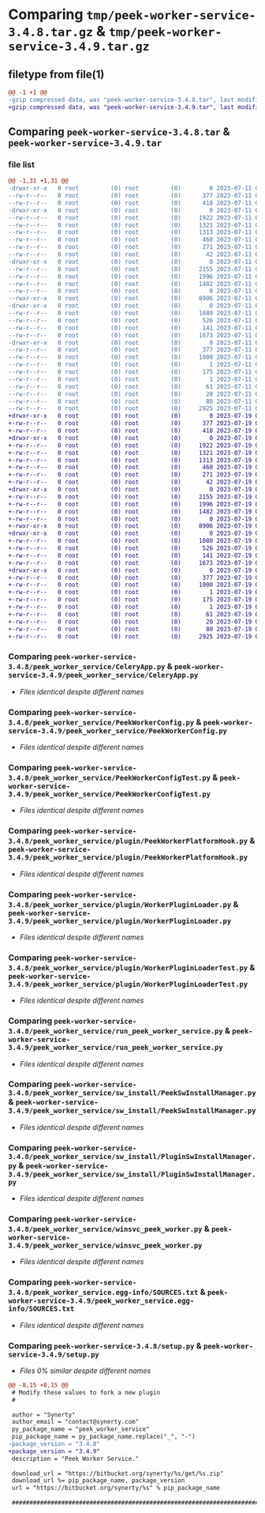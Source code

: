 # Comparing `tmp/peek-worker-service-3.4.8.tar.gz` & `tmp/peek-worker-service-3.4.9.tar.gz`

## filetype from file(1)

```diff
@@ -1 +1 @@
-gzip compressed data, was "peek-worker-service-3.4.8.tar", last modified: Tue Jul 11 02:53:13 2023, max compression
+gzip compressed data, was "peek-worker-service-3.4.9.tar", last modified: Wed Jul 19 06:51:53 2023, max compression
```

## Comparing `peek-worker-service-3.4.8.tar` & `peek-worker-service-3.4.9.tar`

### file list

```diff
@@ -1,31 +1,31 @@
-drwxr-xr-x   0 root         (0) root         (0)        0 2023-07-11 02:53:13.859971 peek-worker-service-3.4.8/
--rw-r--r--   0 root         (0) root         (0)      377 2023-07-11 02:53:13.859971 peek-worker-service-3.4.8/PKG-INFO
--rw-r--r--   0 root         (0) root         (0)      418 2023-07-11 02:51:12.000000 peek-worker-service-3.4.8/README.rst
-drwxr-xr-x   0 root         (0) root         (0)        0 2023-07-11 02:53:13.858971 peek-worker-service-3.4.8/peek_worker_service/
--rw-r--r--   0 root         (0) root         (0)     1922 2023-07-11 02:51:12.000000 peek-worker-service-3.4.8/peek_worker_service/CeleryApp.py
--rw-r--r--   0 root         (0) root         (0)     1321 2023-07-11 02:51:12.000000 peek-worker-service-3.4.8/peek_worker_service/PeekWorkerConfig.py
--rw-r--r--   0 root         (0) root         (0)     1313 2023-07-11 02:51:12.000000 peek-worker-service-3.4.8/peek_worker_service/PeekWorkerConfigTest.py
--rw-r--r--   0 root         (0) root         (0)      460 2023-07-11 02:51:12.000000 peek-worker-service-3.4.8/peek_worker_service/PlatformDependencyTest.py
--rw-r--r--   0 root         (0) root         (0)      271 2023-07-11 02:51:12.000000 peek-worker-service-3.4.8/peek_worker_service/TempUnitTest.py
--rw-r--r--   0 root         (0) root         (0)       42 2023-07-11 02:53:13.000000 peek-worker-service-3.4.8/peek_worker_service/__init__.py
-drwxr-xr-x   0 root         (0) root         (0)        0 2023-07-11 02:53:13.859971 peek-worker-service-3.4.8/peek_worker_service/plugin/
--rw-r--r--   0 root         (0) root         (0)     2155 2023-07-11 02:51:12.000000 peek-worker-service-3.4.8/peek_worker_service/plugin/PeekWorkerPlatformHook.py
--rw-r--r--   0 root         (0) root         (0)     1996 2023-07-11 02:51:12.000000 peek-worker-service-3.4.8/peek_worker_service/plugin/WorkerPluginLoader.py
--rw-r--r--   0 root         (0) root         (0)     1482 2023-07-11 02:51:12.000000 peek-worker-service-3.4.8/peek_worker_service/plugin/WorkerPluginLoaderTest.py
--rw-r--r--   0 root         (0) root         (0)        0 2023-07-11 02:51:12.000000 peek-worker-service-3.4.8/peek_worker_service/plugin/__init__.py
--rwxr-xr-x   0 root         (0) root         (0)     8906 2023-07-11 02:51:12.000000 peek-worker-service-3.4.8/peek_worker_service/run_peek_worker_service.py
-drwxr-xr-x   0 root         (0) root         (0)        0 2023-07-11 02:53:13.859971 peek-worker-service-3.4.8/peek_worker_service/sw_install/
--rw-r--r--   0 root         (0) root         (0)     1080 2023-07-11 02:51:12.000000 peek-worker-service-3.4.8/peek_worker_service/sw_install/PeekSwInstallManager.py
--rw-r--r--   0 root         (0) root         (0)      526 2023-07-11 02:51:12.000000 peek-worker-service-3.4.8/peek_worker_service/sw_install/PluginSwInstallManager.py
--rw-r--r--   0 root         (0) root         (0)      141 2023-07-11 02:51:12.000000 peek-worker-service-3.4.8/peek_worker_service/sw_install/__init__.py
--rw-r--r--   0 root         (0) root         (0)     1673 2023-07-11 02:51:12.000000 peek-worker-service-3.4.8/peek_worker_service/winsvc_peek_worker.py
-drwxr-xr-x   0 root         (0) root         (0)        0 2023-07-11 02:53:13.859971 peek-worker-service-3.4.8/peek_worker_service.egg-info/
--rw-r--r--   0 root         (0) root         (0)      377 2023-07-11 02:53:13.000000 peek-worker-service-3.4.8/peek_worker_service.egg-info/PKG-INFO
--rw-r--r--   0 root         (0) root         (0)     1000 2023-07-11 02:53:13.000000 peek-worker-service-3.4.8/peek_worker_service.egg-info/SOURCES.txt
--rw-r--r--   0 root         (0) root         (0)        1 2023-07-11 02:53:13.000000 peek-worker-service-3.4.8/peek_worker_service.egg-info/dependency_links.txt
--rw-r--r--   0 root         (0) root         (0)      175 2023-07-11 02:53:13.000000 peek-worker-service-3.4.8/peek_worker_service.egg-info/entry_points.txt
--rw-r--r--   0 root         (0) root         (0)        1 2023-07-11 02:53:13.000000 peek-worker-service-3.4.8/peek_worker_service.egg-info/not-zip-safe
--rw-r--r--   0 root         (0) root         (0)       61 2023-07-11 02:53:13.000000 peek-worker-service-3.4.8/peek_worker_service.egg-info/requires.txt
--rw-r--r--   0 root         (0) root         (0)       20 2023-07-11 02:53:13.000000 peek-worker-service-3.4.8/peek_worker_service.egg-info/top_level.txt
--rw-r--r--   0 root         (0) root         (0)       80 2023-07-11 02:53:13.868971 peek-worker-service-3.4.8/setup.cfg
--rw-r--r--   0 root         (0) root         (0)     2925 2023-07-11 02:53:13.000000 peek-worker-service-3.4.8/setup.py
+drwxr-xr-x   0 root         (0) root         (0)        0 2023-07-19 06:51:53.765018 peek-worker-service-3.4.9/
+-rw-r--r--   0 root         (0) root         (0)      377 2023-07-19 06:51:53.765018 peek-worker-service-3.4.9/PKG-INFO
+-rw-r--r--   0 root         (0) root         (0)      418 2023-07-19 06:49:48.000000 peek-worker-service-3.4.9/README.rst
+drwxr-xr-x   0 root         (0) root         (0)        0 2023-07-19 06:51:53.764018 peek-worker-service-3.4.9/peek_worker_service/
+-rw-r--r--   0 root         (0) root         (0)     1922 2023-07-19 06:49:48.000000 peek-worker-service-3.4.9/peek_worker_service/CeleryApp.py
+-rw-r--r--   0 root         (0) root         (0)     1321 2023-07-19 06:49:48.000000 peek-worker-service-3.4.9/peek_worker_service/PeekWorkerConfig.py
+-rw-r--r--   0 root         (0) root         (0)     1313 2023-07-19 06:49:48.000000 peek-worker-service-3.4.9/peek_worker_service/PeekWorkerConfigTest.py
+-rw-r--r--   0 root         (0) root         (0)      460 2023-07-19 06:49:48.000000 peek-worker-service-3.4.9/peek_worker_service/PlatformDependencyTest.py
+-rw-r--r--   0 root         (0) root         (0)      271 2023-07-19 06:49:48.000000 peek-worker-service-3.4.9/peek_worker_service/TempUnitTest.py
+-rw-r--r--   0 root         (0) root         (0)       42 2023-07-19 06:51:53.000000 peek-worker-service-3.4.9/peek_worker_service/__init__.py
+drwxr-xr-x   0 root         (0) root         (0)        0 2023-07-19 06:51:53.765018 peek-worker-service-3.4.9/peek_worker_service/plugin/
+-rw-r--r--   0 root         (0) root         (0)     2155 2023-07-19 06:49:48.000000 peek-worker-service-3.4.9/peek_worker_service/plugin/PeekWorkerPlatformHook.py
+-rw-r--r--   0 root         (0) root         (0)     1996 2023-07-19 06:49:48.000000 peek-worker-service-3.4.9/peek_worker_service/plugin/WorkerPluginLoader.py
+-rw-r--r--   0 root         (0) root         (0)     1482 2023-07-19 06:49:48.000000 peek-worker-service-3.4.9/peek_worker_service/plugin/WorkerPluginLoaderTest.py
+-rw-r--r--   0 root         (0) root         (0)        0 2023-07-19 06:49:48.000000 peek-worker-service-3.4.9/peek_worker_service/plugin/__init__.py
+-rwxr-xr-x   0 root         (0) root         (0)     8906 2023-07-19 06:49:48.000000 peek-worker-service-3.4.9/peek_worker_service/run_peek_worker_service.py
+drwxr-xr-x   0 root         (0) root         (0)        0 2023-07-19 06:51:53.765018 peek-worker-service-3.4.9/peek_worker_service/sw_install/
+-rw-r--r--   0 root         (0) root         (0)     1080 2023-07-19 06:49:48.000000 peek-worker-service-3.4.9/peek_worker_service/sw_install/PeekSwInstallManager.py
+-rw-r--r--   0 root         (0) root         (0)      526 2023-07-19 06:49:48.000000 peek-worker-service-3.4.9/peek_worker_service/sw_install/PluginSwInstallManager.py
+-rw-r--r--   0 root         (0) root         (0)      141 2023-07-19 06:49:48.000000 peek-worker-service-3.4.9/peek_worker_service/sw_install/__init__.py
+-rw-r--r--   0 root         (0) root         (0)     1673 2023-07-19 06:49:48.000000 peek-worker-service-3.4.9/peek_worker_service/winsvc_peek_worker.py
+drwxr-xr-x   0 root         (0) root         (0)        0 2023-07-19 06:51:53.764018 peek-worker-service-3.4.9/peek_worker_service.egg-info/
+-rw-r--r--   0 root         (0) root         (0)      377 2023-07-19 06:51:53.000000 peek-worker-service-3.4.9/peek_worker_service.egg-info/PKG-INFO
+-rw-r--r--   0 root         (0) root         (0)     1000 2023-07-19 06:51:53.000000 peek-worker-service-3.4.9/peek_worker_service.egg-info/SOURCES.txt
+-rw-r--r--   0 root         (0) root         (0)        1 2023-07-19 06:51:53.000000 peek-worker-service-3.4.9/peek_worker_service.egg-info/dependency_links.txt
+-rw-r--r--   0 root         (0) root         (0)      175 2023-07-19 06:51:53.000000 peek-worker-service-3.4.9/peek_worker_service.egg-info/entry_points.txt
+-rw-r--r--   0 root         (0) root         (0)        1 2023-07-19 06:51:53.000000 peek-worker-service-3.4.9/peek_worker_service.egg-info/not-zip-safe
+-rw-r--r--   0 root         (0) root         (0)       61 2023-07-19 06:51:53.000000 peek-worker-service-3.4.9/peek_worker_service.egg-info/requires.txt
+-rw-r--r--   0 root         (0) root         (0)       20 2023-07-19 06:51:53.000000 peek-worker-service-3.4.9/peek_worker_service.egg-info/top_level.txt
+-rw-r--r--   0 root         (0) root         (0)       80 2023-07-19 06:51:53.765018 peek-worker-service-3.4.9/setup.cfg
+-rw-r--r--   0 root         (0) root         (0)     2925 2023-07-19 06:51:53.000000 peek-worker-service-3.4.9/setup.py
```

### Comparing `peek-worker-service-3.4.8/peek_worker_service/CeleryApp.py` & `peek-worker-service-3.4.9/peek_worker_service/CeleryApp.py`

 * *Files identical despite different names*

### Comparing `peek-worker-service-3.4.8/peek_worker_service/PeekWorkerConfig.py` & `peek-worker-service-3.4.9/peek_worker_service/PeekWorkerConfig.py`

 * *Files identical despite different names*

### Comparing `peek-worker-service-3.4.8/peek_worker_service/PeekWorkerConfigTest.py` & `peek-worker-service-3.4.9/peek_worker_service/PeekWorkerConfigTest.py`

 * *Files identical despite different names*

### Comparing `peek-worker-service-3.4.8/peek_worker_service/plugin/PeekWorkerPlatformHook.py` & `peek-worker-service-3.4.9/peek_worker_service/plugin/PeekWorkerPlatformHook.py`

 * *Files identical despite different names*

### Comparing `peek-worker-service-3.4.8/peek_worker_service/plugin/WorkerPluginLoader.py` & `peek-worker-service-3.4.9/peek_worker_service/plugin/WorkerPluginLoader.py`

 * *Files identical despite different names*

### Comparing `peek-worker-service-3.4.8/peek_worker_service/plugin/WorkerPluginLoaderTest.py` & `peek-worker-service-3.4.9/peek_worker_service/plugin/WorkerPluginLoaderTest.py`

 * *Files identical despite different names*

### Comparing `peek-worker-service-3.4.8/peek_worker_service/run_peek_worker_service.py` & `peek-worker-service-3.4.9/peek_worker_service/run_peek_worker_service.py`

 * *Files identical despite different names*

### Comparing `peek-worker-service-3.4.8/peek_worker_service/sw_install/PeekSwInstallManager.py` & `peek-worker-service-3.4.9/peek_worker_service/sw_install/PeekSwInstallManager.py`

 * *Files identical despite different names*

### Comparing `peek-worker-service-3.4.8/peek_worker_service/sw_install/PluginSwInstallManager.py` & `peek-worker-service-3.4.9/peek_worker_service/sw_install/PluginSwInstallManager.py`

 * *Files identical despite different names*

### Comparing `peek-worker-service-3.4.8/peek_worker_service/winsvc_peek_worker.py` & `peek-worker-service-3.4.9/peek_worker_service/winsvc_peek_worker.py`

 * *Files identical despite different names*

### Comparing `peek-worker-service-3.4.8/peek_worker_service.egg-info/SOURCES.txt` & `peek-worker-service-3.4.9/peek_worker_service.egg-info/SOURCES.txt`

 * *Files identical despite different names*

### Comparing `peek-worker-service-3.4.8/setup.py` & `peek-worker-service-3.4.9/setup.py`

 * *Files 0% similar despite different names*

```diff
@@ -8,15 +8,15 @@
 # Modify these values to fork a new plugin
 #
 
 author = "Synerty"
 author_email = "contact@synerty.com"
 py_package_name = "peek_worker_service"
 pip_package_name = py_package_name.replace("_", "-")
-package_version = "3.4.8"
+package_version = "3.4.9"
 description = "Peek Worker Service."
 
 download_url = "https://bitbucket.org/synerty/%s/get/%s.zip"
 download_url %= pip_package_name, package_version
 url = "https://bitbucket.org/synerty/%s" % pip_package_name
 
 ###############################################################################
```

